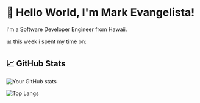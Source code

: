 # 🤙 Hello World, I'm Mark Evangelista!

I'm a Software Developer Engineer from Hawaii.

<!-- - 🔭 I’m currently working on [Your Current Project]
- 🌱 I’m currently learning [What You're Learning]
- 👯 I’m looking to collaborate on [What You Want to Collaborate On]
- 💬 Ask me about [What You Can Help With]
- 📫 How to reach me: [Your Contact Information]
- 😄 Pronouns: [Your Pronouns]
- ⚡ Fun fact: [A Fun Fact About You] -->

<!-- ## 🛠 Skills
- Languages: [C#]
- Frameworks/Libraries: [Your Frameworks/Libraries]
- Tools: [Your Tools] -->

📊 this week i spent my time on:
<!--START_SECTION:waka-->
<!--END_SECTION:waka-->

## 📈 GitHub Stats

![Your GitHub stats](https://github-readme-stats.vercel.app/api?username=markus-24&show_icons=true&theme=tokyonight)

![Top Langs](https://github-readme-stats.vercel.app/api/top-langs/?username=markus-24&theme=tokyonight)

<!-- ## 📫 Contact Me -->
<!-- - Twitter - [@yourhandle](https://twitter.com/yourhandle)
- LinkedIn - [Your Name](https://linkedin.com/in/yourusername) -->